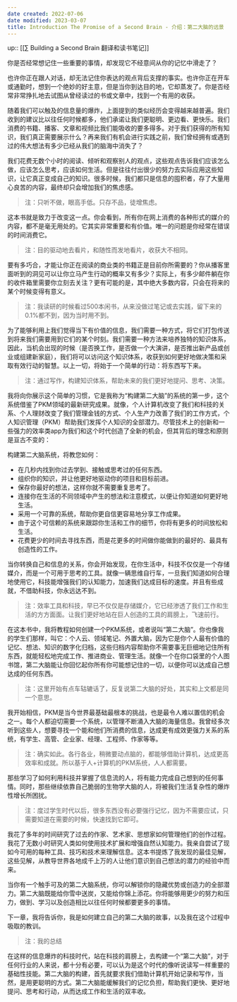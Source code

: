 ```yaml
---
date created: 2022-07-06
date modified: 2023-03-07
title: Introduction The Promise of a Second Brain - 介绍：第二大脑的远景
---
```


up:: [[∑ Building a Second Brain 翻译和读书笔记]]

你是否经常想记住一些重要的事情，却发现它不经意间从你的记忆中滑走了？

也许你正在跟人对话，却无法记住你表达的观点背后支撑的事实。也许你正在开车或通勤时，想到一个绝妙的好主意，但是当你到达目的地，它却蒸发了。你是否经常非常挣扎地去试图从曾经读过的书或文章中，找到一个有用的收获。

随着我们可以触及的信息量的爆炸，上面提到的类似经历会变得越来越普遍。我们收到的建议比以往任何时候都多，他们承诺让我们更聪明、更边看、更快乐。我们消费的书籍、播客、文章和视频比我们能吸收的要多得多。对于我们获得的所有知识，我们真正需要展示什么？再来我们有机会进行实践之前，我们曾经拥有或遇到过的伟大想法有多少已经从我们的脑海中消失了？

我们花费无数个小时的阅读、倾听和观察别人的观点，这些观点告诉我们应该怎么做，应该怎么思考，应该如何生活。但是往往付出很少的努力去实际应用这些知识，让它真正变成自己的知识。很多时候，我们都只是信息的囤积者，存了大量用心良苦的内容，最终却只会增加我们的焦虑感。

>注：只听不做，眼高手低。只存不品，徒增焦虑。

这本书就是致力于改变这一点。你会看到，所有你在网上消费的各种形式的媒介的内容，都不是毫无用处的。它其实非常重要和有价值。唯一的问题是你经常在错误的时间消费它。

>注：目的驱动地去看片，和随性而发地看片，收获大不相同。

要有多巧合，才能让你正在阅读的商业类的书籍正是目前你所需要的？你从播客里面听到的洞见可以让你立马产生行动的概率又有多少？实际上，有多少邮件躺在你的收件箱里需要你立刻去关注？更有可能的是，其中绝大多数内容，只会在将来的某个时候变得有意义。

>注：我读研的时候看过500本闲书，从来没做过笔记或去实践，留下来的0.1%都不到，因为当时用不到。

为了能够利用上我们觉得当下有价值的信息，我们需要一种方式，将它们打包传送到将来我们需要用到它们的某个时刻。我们需要一种方法来培养独特的知识体系，因此，当机会出现的时候（是否换工作，是否做一个大演讲，是否推出新产品或创业或组建新家庭），我们将可以访问这个知识体系，收获到如何更好地做决策和采取有效行动的智慧。以上一切，将始于一个简单的行动：将东西写下来。

>注：通过写作，构建知识体系，帮助未来的我们更好地提问、思考、决策。

我将向你展示这个简单的习惯，它是我称为“构建第二大脑”的系统的第一步，这个系统借鉴了PKM领域的最新研究成果。就像，个人计算机改变了我们和科技的关系、个人理财改变了我们管理金钱的方式、个人生产力改善了我们的工作方式，个人知识管理（PKM）帮助我们发挥个人知识的全部潜力。尽管技术上的创新和一些强力的效率类app为我们和这个时代创造了全新的机会，但其背后的理念和原则是亘古不变的：

构建第二大脑系统，将教您如何：

- 在几秒内找到你过去学到、接触或思考过的任何东西。
- 组织你的知识，并让他更好地驱动你的项目和目标前进。
- 保存你最好的想法，这样你就不需要重复思考了。
- 连接你在生活的不同领域中产生的想法和注意模式，以便让你知道如何更好地生活。
- 采用一个可靠的系统，帮助你更自信更容易地分享工作成果。
- 由于这个可信赖的系统来跟踪你生活和工作的细节，你将有更多的时间放松和生活。
- 花费更少的时间去寻找东西，而是花更多的时间做你能做到的最好的、最具有创造性的工作。

当你转换自己和信息的关系，你会开始发现，在你生活中，科技不仅仅是一个存储媒介，而是一个可用于思考的工具。就像一辆思维自行车，一旦我们知道如何合理地使用它，科技能增强我们的认知能力，加速我们达成目标的速度。并且有些成就，不借助科技，你永远达不到。

>注：效率工具和科技，早已不仅仅是存储媒介，它已经渗透了我们工作和生活的方方面面。让我们更好地站在巨人创造的工具的肩膀上，飞速前行。

在这本书中，我将教程如何创建一个PKM系统，或者说叫“第二大脑”。你也像我的学生们那样，叫它：个人云、领域笔记、外置大脑，因为它是你个人最有价值的记忆、想法、知识的数字化归档，这些归档内容帮助你不需要事无巨细地记住所有东西，就能轻松地完成工作、推进商业、管理生活。就像一个在你口袋里的个人图书馆，第二大脑能让你回忆起你所有你可能想记住的一切，以便你可以达成自己想达成的任何东西。

>注：这里开始有点车轱辘话了，反复说第二大脑的好处，其实和上文都是同一个意思。

我开始相信，PKM是当今世界最基础最根本的挑战，也是最令人难以置信的机会之一。每个人都迫切需要一个系统，以管理不断涌入大脑的海量信息。我曾经多次听到这些人，想要寻找一个能和他们所消费的信息，达成更有成效更强力关系的系统，有学生、高管、企业家、经理、工程师、作家等等。

>注：确实如此。各行各业，稍微要动点脑的，都能够借助计算机，达成更高效率和成就。所以基于人+计算机的PKM系统，人人都需要。

那些学习了如何利用科技并掌握了信息流的人，将有能力完成自己想到的任何事情。同时，那些继续依靠自己脆弱的生物学大脑的人，将被我们生活复杂性的爆炸性增长所困扰。

>注：度过学生时代以后，很多东西没有必要强行记忆，因为不需要应试，只需要知道在需要的时候，快速找到它即可。

我花了多年的时间研究了过去的作家、艺术家、思想家如何管理他们的创作过程。我花了无数小时研究人类如何使用技术扩展和增强自然认知能力。我亲自尝试了现如今可用的每种工具、技巧和技术来理解信息。这本书提炼了我发现的最佳见解，这些见解，从教导世界各地成千上万的人让他们意识到自己想法的潜力的经验中而来。

当你有一个触手可及的第二大脑系统，你可以解锁你的隐藏优势或创造力的全部潜力。第二大脑既能给你雪中送炭，又能给你锦上添花。你将能够用更少的努力和压力，做到、学习以及创造相比以往任何时候都要更多的事情。

下一章，我将告诉你，我是如何建立自己的第二大脑的故事，以及我在这个过程中吸取的教训。

>注：我的总结

在这样的信息爆炸的科技时代，站在科技的肩膀上，去构建一个“第二大脑”，对于任何行业的人来说，都十分有必要，可以认为是这个时代的像听说读写一样重要的基础性技能。第二大脑的构建，首先就要求我们借助计算机开始记录和写作，当然，是用更聪明的方式。第二大脑能缓解我们的记忆负担，帮助我们更快、更好地提问、思考和行动，从而达成工作和生活的双丰收。
